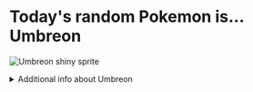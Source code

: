 # Today's random Pokemon is... Umbreon

![Umbreon shiny sprite](https://raw.githubusercontent.com/PokeAPI/sprites/master/sprites/pokemon/shiny/197.png)

<details>
<summary>Additional info about Umbreon</summary>

| srpite type | image |
|------|------|
| back_default | ![Umbreon back_default sprite](https://raw.githubusercontent.com/PokeAPI/sprites/master/sprites/pokemon/back/197.png) |
| back_shiny | ![Umbreon back_shiny sprite](https://raw.githubusercontent.com/PokeAPI/sprites/master/sprites/pokemon/back/shiny/197.png) |
| front_default | ![Umbreon front_default sprite](https://raw.githubusercontent.com/PokeAPI/sprites/master/sprites/pokemon/197.png) | </details>